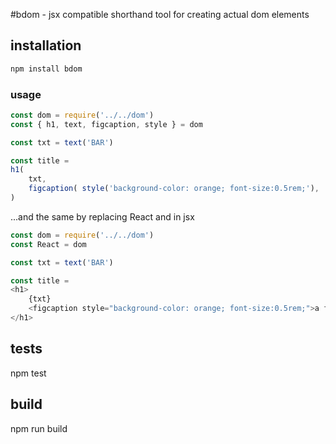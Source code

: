 #bdom - jsx compatible shorthand tool for creating actual dom elements

## installation
```bash
npm install bdom
```

### usage
```js
const dom = require('../../dom')
const { h1, text, figcaption, style } = dom

const txt = text('BAR')

const title = 
h1(
    txt, 
    figcaption( style('background-color: orange; font-size:0.5rem;'), 'a friend of foo' )
)
```

...and the same by replacing React and in jsx

```js
const dom = require('../../dom')
const React = dom

const txt = text('BAR')

const title = 
<h1>
    {txt}
    <figcaption style="background-color: orange; font-size:0.5rem;">a friend of foo</figcaption>
</h1>
```

## tests
npm test

##  build
npm run build